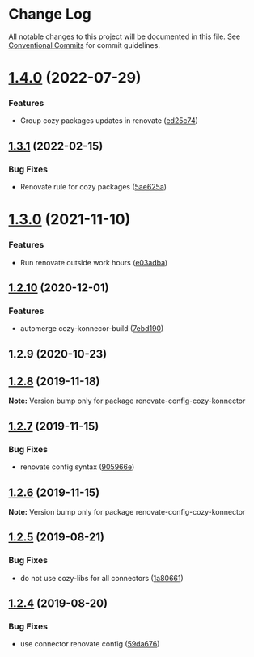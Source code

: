 # Change Log

All notable changes to this project will be documented in this file.
See [Conventional Commits](https://conventionalcommits.org) for commit guidelines.

# [1.4.0](https://github.com/konnectors/libs/compare/renovate-config-cozy-konnector@1.3.1...renovate-config-cozy-konnector@1.4.0) (2022-07-29)


### Features

* Group cozy packages updates in renovate ([ed25c74](https://github.com/konnectors/libs/commit/ed25c74f21a83bbe41d5f5c423979df5c5286173))





## [1.3.1](https://github.com/konnectors/libs/compare/renovate-config-cozy-konnector@1.3.0...renovate-config-cozy-konnector@1.3.1) (2022-02-15)


### Bug Fixes

* Renovate rule for cozy packages ([5ae625a](https://github.com/konnectors/libs/commit/5ae625a8261e0b900cfec0c75f2795e38e7880f6))





# [1.3.0](https://github.com/konnectors/libs/compare/renovate-config-cozy-konnector@1.2.10...renovate-config-cozy-konnector@1.3.0) (2021-11-10)


### Features

* Run renovate outside work hours ([e03adba](https://github.com/konnectors/libs/commit/e03adbac6599d32440430c41b6cf97da0458b547))





## [1.2.10](https://github.com/konnectors/libs/compare/renovate-config-cozy-konnector@1.2.8...renovate-config-cozy-konnector@1.2.10) (2020-12-01)


### Features

* automerge cozy-konnecor-build ([7ebd190](https://github.com/konnectors/libs/commit/7ebd190c66623d5feffea539f5b9857445cc3788))



## 1.2.9 (2020-10-23)





## [1.2.8](https://github.com/konnectors/libs/compare/renovate-config-cozy-konnector@1.2.7...renovate-config-cozy-konnector@1.2.8) (2019-11-18)

**Note:** Version bump only for package renovate-config-cozy-konnector





## [1.2.7](https://github.com/konnectors/libs/compare/renovate-config-cozy-konnector@1.2.6...renovate-config-cozy-konnector@1.2.7) (2019-11-15)


### Bug Fixes

* renovate config syntax ([905966e](https://github.com/konnectors/libs/commit/905966e6e157be397f6118ed56b58be68a861d19))





## [1.2.6](https://github.com/konnectors/libs/compare/renovate-config-cozy-konnector@1.2.5...renovate-config-cozy-konnector@1.2.6) (2019-11-15)

**Note:** Version bump only for package renovate-config-cozy-konnector





## [1.2.5](https://github.com/konnectors/libs/compare/renovate-config-cozy-konnector@1.2.4...renovate-config-cozy-konnector@1.2.5) (2019-08-21)


### Bug Fixes

* do not use cozy-libs for all connectors ([1a80661](https://github.com/konnectors/libs/commit/1a80661))





## [1.2.4](https://github.com/konnectors/libs/compare/renovate-config-cozy-konnector@1.2.3...renovate-config-cozy-konnector@1.2.4) (2019-08-20)


### Bug Fixes

* use connector renovate config ([59da676](https://github.com/konnectors/libs/commit/59da676))

